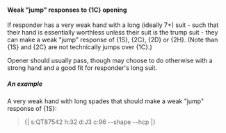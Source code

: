 #### <a name="Weak_jump_responses_to_1C_opening"> Weak "jump" responses to {1C} opening

If responder has a very weak hand with a long (ideally 7+) suit - such that their hand is essentially worthless unless their suit is the trump suit - they can make a weak "jump" response of {1S}, {2C}, {2D} or {2H}. (Note than {1S} and {2C} are not technically jumps over {1C}.)

Opener should usually pass, though may choose to do otherwise with a strong hand and a good fit for responder's long suit.

##### An example

A very weak hand with long spades that should make a weak "jump" response of {1S}:

> {| s:QT87542 h:32 d:J3 c:96 --shape --hcp |}
